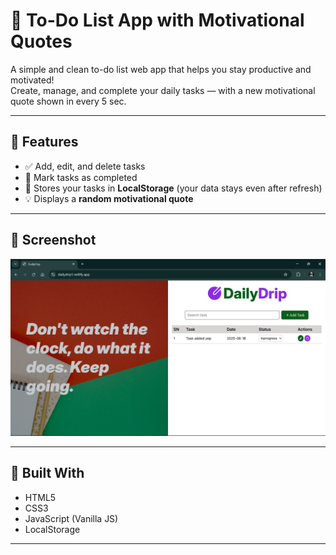 # 📝 To-Do List App with Motivational Quotes

A simple and clean to-do list web app that helps you stay productive and motivated!  
Create, manage, and complete your daily tasks — with a new motivational quote shown in every 5 sec.

---

## 🚀 Features

- ✅ Add, edit, and delete tasks
- 📌 Mark tasks as completed
- 💾 Stores your tasks in **LocalStorage** (your data stays even after refresh)
- 💡 Displays a **random motivational quote**

---

## 📸 Screenshot

![Screenshot](<./images/Screenshot (19).png>) <!-- Optional: Add a screenshot of your app -->

---

## 🔧 Built With

- HTML5
- CSS3
- JavaScript (Vanilla JS)
- LocalStorage

---

